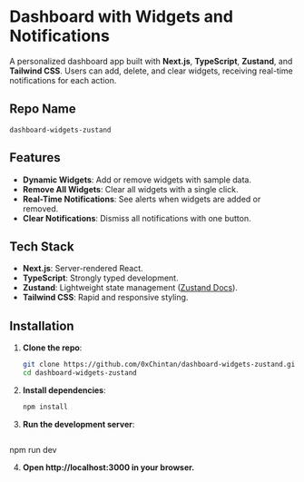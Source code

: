 # Dashboard with Widgets and Notifications

A personalized dashboard app built with **Next.js**, **TypeScript**, **Zustand**, and **Tailwind CSS**. Users can add, delete, and clear widgets, receiving real-time notifications for each action.

## Repo Name

`dashboard-widgets-zustand`

## Features

- **Dynamic Widgets**: Add or remove widgets with sample data.
- **Remove All Widgets**: Clear all widgets with a single click.
- **Real-Time Notifications**: See alerts when widgets are added or removed.
- **Clear Notifications**: Dismiss all notifications with one button.

## Tech Stack

- **Next.js**: Server-rendered React.
- **TypeScript**: Strongly typed development.
- **Zustand**: Lightweight state management ([Zustand Docs](https://zustand.docs.pmnd.rs/getting-started/introduction)).
- **Tailwind CSS**: Rapid and responsive styling.

## Installation

1. **Clone the repo**:
   ```bash
   git clone https://github.com/0xChintan/dashboard-widgets-zustand.git
   cd dashboard-widgets-zustand

2. **Install dependencies**:
   ```bash
   npm install

3. **Run the development server**:
   ```bash
  npm run dev

4. **Open http://localhost:3000 in your browser.**
